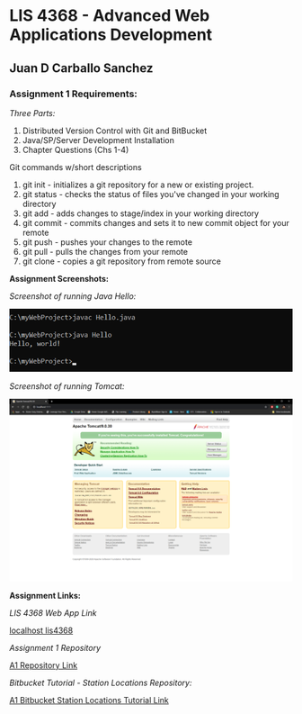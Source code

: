 # LIS 4368 - Advanced Web Applications Development

## Juan D Carballo Sanchez

### Assignment 1 Requirements:
*Three Parts:*

  1. Distributed Version Control with Git and BitBucket
  2. Java/SP/Server Development Installation
  3. Chapter Questions (Chs 1-4)

  Git commands w/short descriptions

  1. git init - initializes a git repository for a new or existing project.
  2. git status - checks the status of files you've changed in your working directory
  3. git add - adds changes to stage/index in your working directory
  4. git commit - commits changes and sets it to new commit object for your remote
  5. git push - pushes your changes to the remote
  6. git pull - pulls the changes from your remote
  7. git clone - copies a git repository from remote source

  **Assignment Screenshots:**

  *Screenshot of running Java Hello:*

  ![Hello Java](img/hello_java.png)

  *Screenshot of running Tomcat:*

  ![Tomcat](img/tomcat.png)

  **Assignment Links:**

  *LIS 4368 Web App Link*

  [localhost lis4368](http://localhost:9999/lis4368)

  *Assignment 1 Repository*

  [A1 Repository Link](https://bitbucket.org/Dcj21/lis4368/src/master/)

  *Bitbucket Tutorial - Station Locations Repository:*

  [A1 Bitbucket Station Locations Tutorial Link](https://bitbucket.org/Dcj21/bitbucketstationlocations)
